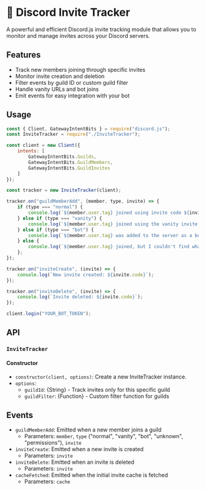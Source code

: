 # 📧 Discord Invite Tracker

A powerful and efficient Discord.js invite tracking module that allows you to monitor and manage invites across your Discord servers.

## Features

- Track new members joining through specific invites
- Monitor invite creation and deletion
- Filter events by guild ID or custom guild filter
- Handle vanity URLs and bot joins
- Emit events for easy integration with your bot

## Usage

```js
const { Client, GatewayIntentBits } = require("discord.js");
const InviteTracker = require("./InviteTracker");

const client = new Client({
    intents: [
        GatewayIntentBits.Guilds,
        GatewayIntentBits.GuildMembers,
        GatewayIntentBits.GuildInvites
    ]
});

const tracker = new InviteTracker(client);

tracker.on("guildMemberAdd", (member, type, invite) => {
    if (type === "normal") {
        console.log(`${member.user.tag} joined using invite code ${invite.code} from ${invite.inviter.tag}.`);
    } else if (type === "vanity") {
        console.log(`${member.user.tag} joined using the vanity invite link.`);
    } else if (type === "bot") {
        console.log(`${member.user.tag} was added to the server as a bot.`);
    } else {
        console.log(`${member.user.tag} joined, but I couldn't find what invite they used.`);
    };
});

tracker.on("inviteCreate", (invite) => {
    console.log(`New invite created: ${invite.code}`);
});

tracker.on("inviteDelete", (invite) => {
    console.log(`Invite deleted: ${invite.code}`);
});

client.login("YOUR_BOT_TOKEN");
```

## API

### `InviteTracker`

#### Constructor

- `constructor(client, options)`: Create a new InviteTracker instance.
- `options`:
  - `guildId`: {String} - Track invites only for this specific guild
  - `guildFilter`: {Function} - Custom filter function for guilds

## Events

- `guildMemberAdd`: Emitted when a new member joins a guild
  - Parameters: `member`, `type` ("normal", "vanity", "bot", "unknown", "permissions"), `invite`
- `inviteCreate`: Emitted when a new invite is created
  - Parameters: `invite`
- `inviteDelete`: Emitted when an invite is deleted
  - Parameters: `invite`
- `cacheFetched`: Emitted when the initial invite cache is fetched
  - Parameters: `cache`